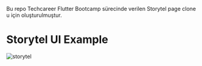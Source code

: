 Bu repo Techcareer Flutter Bootcamp sürecinde verilen Storytel page clone u için oluşturulmuştur. 

# Storytel UI Example


![storytel](https://user-images.githubusercontent.com/17355685/188629049-c72396d3-3fe5-4854-8193-220b3d0642f4.jpg)
